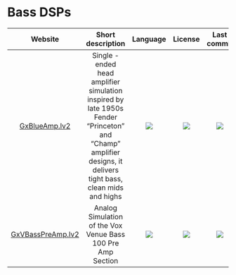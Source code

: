 # Bass DSPs

|Website|Short description|Language|License|Last commit|
|:-:|:-:|:-:|:-:|:-:|
|[GxBlueAmp.lv2](https://github.com/brummer10/GxBlueAmp.lv2)|Single - ended head amplifier simulation inspired by late 1950s Fender “Princeton” and “Champ” amplifier designs, it delivers tight bass, clean mids and highs|![](https://img.shields.io/github/languages/top/brummer10/GxBlueAmp.lv2?style=flat-square)|![](https://flat.badgen.net/github/license/brummer10/GxBlueAmp.lv2?label=)|![](https://flat.badgen.net/github/last-commit/brummer10/GxBlueAmp.lv2?label=)|
|[GxVBassPreAmp.lv2](https://github.com/brummer10/GxVBassPreAmp.lv2)|Analog Simulation of the Vox Venue Bass 100 Pre Amp Section|![](https://img.shields.io/github/languages/top/brummer10/GxVBassPreAmp.lv2?style=flat-square)|![](https://flat.badgen.net/github/license/brummer10/GxBlueAmp.lv2?label=)|![](https://flat.badgen.net/github/last-commit/brummer10/GxBlueAmp.lv2?label=)|
